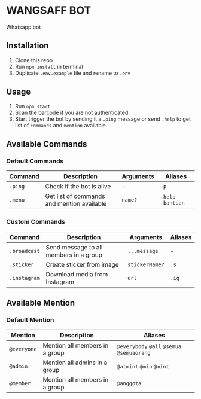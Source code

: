 # WANGSAFF BOT

Whatsapp bot

## Installation

1. Clone this repo
2. Run `npm install` in terminal
3. Duplicate `.env.example` file and rename to `.env`

## Usage

1. Run `npm start`
2. Scan the barcode if you are not authenticated
3. Start trigger the bot by sending it a `.ping` message or send `.help` to get list of `commands` and `mention` available.

## Available Commands

### Default Commands

| Command | Description                                | Arguments | Aliases            |
| ------- | ------------------------------------------ | --------- | ------------------ |
| `.ping` | Check if the bot is alive                  | -         | `.p`               |
| `.menu` | Get list of commands and mention available | `name?`   | `.help` `.bantuan` |

### Custom Commands

| Command      | Description                            | Arguments      | Aliases |
| ------------ | -------------------------------------- | -------------- | ------- |
| `.broadcast` | Send message to all members in a group | `...message`   | -       |
| `.sticker`   | Create sticker from image              | `stickerName?` | `.s`    |
| `.instagram` | Download media from Instagram          | `url`          | `.ig`   |

## Available Mention

### Default Mention

| Mention     | Description                    | Aliases                                    |
| ----------- | ------------------------------ | ------------------------------------------ |
| `@everyone` | Mention all members in a group | `@everybody` `@all` `@semua` `@semuaorang` |
| `@admin`    | Mention all admins in a group  | `@atmint` `@min` `@mint`                   |
| `@member`   | Mention all members in a group | `@anggota`                                 |
